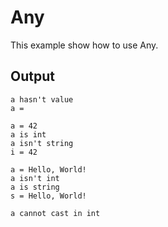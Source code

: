 # Any

This example show how to use Any.

## Output

```
a hasn't value
a =

a = 42
a is int
a isn't string
i = 42

a = Hello, World!
a isn't int
a is string
s = Hello, World!

a cannot cast in int
```
